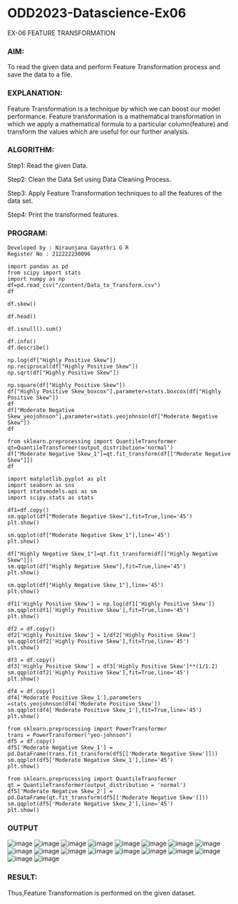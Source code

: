 # ODD2023-Datascience-Ex06
EX-06 FEATURE TRANSFORMATION
### AIM:
To read the given data and perform Feature Transformation process and save the data to a file.

### EXPLANATION:
Feature Transformation is a technique by which we can boost our model performance. Feature transformation is a mathematical transformation in which we apply a mathematical formula to a particular column(feature) and transform the values which are useful for our further analysis.

### ALGORITHM:
Step1: Read the given Data.

Step2: Clean the Data Set using Data Cleaning Process.

Step3: Apply Feature Transformation techniques to all the features of the data set.

Step4: Print the transformed features.

### PROGRAM:
```
Developed by : Niraunjana Gayathri G R
Register No : 212222230096
```
```
import pandas as pd
from scipy import stats
import numpy as np
df=pd.read_csv("/content/Data_to_Transform.csv")
df

df.skew()

df.head()

df.isnull().sum()

df.info()
df.describe()

np.log(df["Highly Positive Skew"])
np.reciprocal(df["Highly Positive Skew"])
np.sqrt(df["Highly Positive Skew"])

np.square(df["Highly Positive Skew"])
df["Highly Positive Skew_boxcox"],parameter=stats.boxcox(df["Highly Positive Skew"])
df
df["Moderate Negative Skew_yeojohnson"],parameter=stats.yeojohnson(df["Moderate Negative Skew"])
df

from sklearn.preprocessing import QuantileTransformer
qt=QuantileTransformer(output_distribution='normal')
df["Moderate Negative Skew_1"]=qt.fit_transform(df[["Moderate Negative Skew"]])
df

import matplotlib.pyplot as plt
import seaborn as sns
import statsmodels.api as sm
import scipy.stats as stats

df1=df.copy()
sm.qqplot(df["Moderate Negative Skew"],fit=True,line='45')
plt.show()

sm.qqplot(df["Moderate Negative Skew_1"],line='45')
plt.show()

df["Highly Negative Skew_1"]=qt.fit_transform(df[["Highly Negative Skew"]])
sm.qqplot(df["Highly Negative Skew"],fit=True,line='45')
plt.show()

sm.qqplot(df["Highly Negative Skew_1"],line='45')
plt.show()

df1['Highly Positive Skew'] = np.log(df1['Highly Positive Skew'])
sm.qqplot(df1['Highly Positive Skew'],fit=True,line='45')
plt.show()

df2 = df.copy()
df2['Highly Positive Skew'] = 1/df2['Highly Positive Skew']
sm.qqplot(df2['Highly Positive Skew'],fit=True,line='45')
plt.show()

df3 = df.copy()
df3['Highly Positive Skew'] = df3['Highly Positive Skew']**(1/1.2)
sm.qqplot(df2['Highly Positive Skew'],fit=True,line='45')
plt.show()

df4 = df.copy()
df4['Moderate Positive Skew_1'],parameters =stats.yeojohnson(df4['Moderate Positive Skew'])
sm.qqplot(df4['Moderate Positive Skew_1'],fit=True,line='45')
plt.show()

from sklearn.preprocessing import PowerTransformer 
trans = PowerTransformer("yeo-johnson")
df5 = df.copy()
df5['Moderate Negative Skew_1'] = pd.DataFrame(trans.fit_transform(df5[['Moderate Negative Skew']]))
sm.qqplot(df5['Moderate Negative Skew_1'],line='45')
plt.show()

from sklearn.preprocessing import QuantileTransformer
qt = QuantileTransformer(output_distribution = 'normal')
df5['Moderate Negative Skew_2'] = pd.DataFrame(qt.fit_transform(df5[['Moderate Negative Skew']]))
sm.qqplot(df5['Moderate Negative Skew_2'],line='45')
plt.show()
```

### OUTPUT
![image](https://github.com/niraunjana/ODD2023-Datascience-Ex06/assets/119395610/b0f6a4e7-5a95-4b94-917c-d97001242ecf)
![image](https://github.com/niraunjana/ODD2023-Datascience-Ex06/assets/119395610/1f00a6f4-dbf8-4afd-8466-6811ff050665)
![image](https://github.com/niraunjana/ODD2023-Datascience-Ex06/assets/119395610/0ba0ce3e-f6c9-4957-a37f-75a8dca4365f)
![image](https://github.com/niraunjana/ODD2023-Datascience-Ex06/assets/119395610/e7d8692a-6662-44ff-8ae2-0827d12d6fc8)
![image](https://github.com/niraunjana/ODD2023-Datascience-Ex06/assets/119395610/8d4c5f58-056a-4511-9359-6582cfd30d74)
![image](https://github.com/niraunjana/ODD2023-Datascience-Ex06/assets/119395610/b9f725d3-96aa-4d24-b5a9-fdefbe1ed139)
![image](https://github.com/niraunjana/ODD2023-Datascience-Ex06/assets/119395610/9fbb2a52-b803-4a5f-922d-9d856b123136)
![image](https://github.com/niraunjana/ODD2023-Datascience-Ex06/assets/119395610/f2bcc578-483c-42b5-8a98-b8ab3463d416)
![image](https://github.com/niraunjana/ODD2023-Datascience-Ex06/assets/119395610/be58e209-478f-458a-92aa-4631c79b07f0)
![image](https://github.com/niraunjana/ODD2023-Datascience-Ex06/assets/119395610/ed76215e-11ad-489a-ab0b-70c35479cf83)
![image](https://github.com/niraunjana/ODD2023-Datascience-Ex06/assets/119395610/4ed38d5e-1697-422b-a919-924bab4812d1)
![image](https://github.com/niraunjana/ODD2023-Datascience-Ex06/assets/119395610/ff7f092c-6baf-43c5-bc1e-e681ff5ee518)
![image](https://github.com/niraunjana/ODD2023-Datascience-Ex06/assets/119395610/422fb3b9-a9ab-444f-ad0c-9da24accd7b4)
![image](https://github.com/niraunjana/ODD2023-Datascience-Ex06/assets/119395610/32a70a89-dd20-4e4b-b262-a70015210349)
![image](https://github.com/niraunjana/ODD2023-Datascience-Ex06/assets/119395610/f7c95bd2-2883-4ce6-88bb-af550b3407e4)
![image](https://github.com/niraunjana/ODD2023-Datascience-Ex06/assets/119395610/13aaef61-94b9-495d-9d07-f9dba37a38f7)
![image](https://github.com/niraunjana/ODD2023-Datascience-Ex06/assets/119395610/98e619da-9760-4782-85e4-3fad77180595)
![image](https://github.com/niraunjana/ODD2023-Datascience-Ex06/assets/119395610/5681175c-869a-43f0-ac9e-20ca6a055b10)

### RESULT:
Thus,Feature Transformation is performed on the given dataset.
